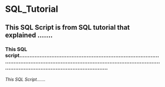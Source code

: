 # SQL_Tutorial
## This SQL Script is from SQL tutorial that explained .......
### This SQL script............................................................................................................................................................................................................................................

###### This SQL Script.......

